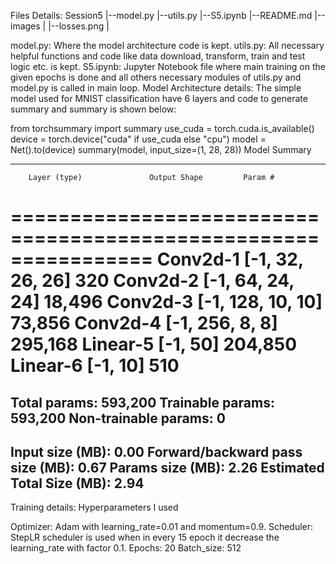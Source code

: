 Files Details:
Session5
|--model.py
|--utils.py
|--S5.ipynb
|--README.md
|--images
|  |--losses.png
   |

model.py: Where the model architecture code is kept.
utils.py: All necessary helpful functions and code like data download, transform, train and test logic etc. is kept.
S5.ipynb: Jupyter Notebook file where main training on the given epochs is done and all others necessary modules of utils.py and model.py is called in main loop.
Model Architecture details:
The simple model used for MNIST classification have 6 layers and code to generate summary and summary is shown below:

from torchsummary import summary
use_cuda = torch.cuda.is_available()
device = torch.device("cuda" if use_cuda else "cpu")
model = Net().to(device)
summary(model, input_size=(1, 28, 28))
Model Summary

----------------------------------------------------------------
        Layer (type)               Output Shape         Param #
================================================================
            Conv2d-1           [-1, 32, 26, 26]             320
            Conv2d-2           [-1, 64, 24, 24]          18,496
            Conv2d-3          [-1, 128, 10, 10]          73,856
            Conv2d-4            [-1, 256, 8, 8]         295,168
            Linear-5                   [-1, 50]         204,850
            Linear-6                   [-1, 10]             510
================================================================
Total params: 593,200
Trainable params: 593,200
Non-trainable params: 0
----------------------------------------------------------------
Input size (MB): 0.00
Forward/backward pass size (MB): 0.67
Params size (MB): 2.26
Estimated Total Size (MB): 2.94
----------------------------------------------------------------
Training details:
Hyperparameters I used

Optimizer: Adam with learning_rate=0.01 and momentum=0.9.
Scheduler: StepLR scheduler is used when in every 15 epoch it decrease the learning_rate with factor 0.1.
Epochs: 20
Batch_size: 512
